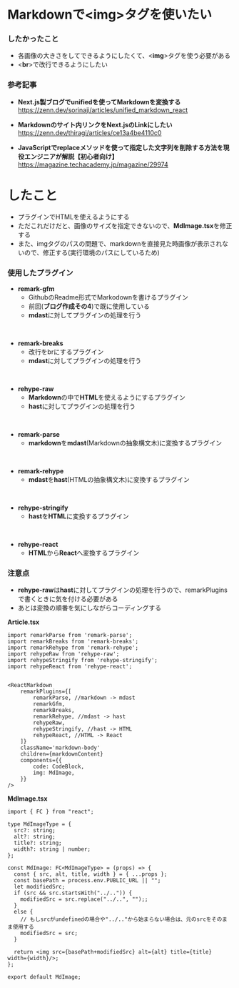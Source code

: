 # Markdownで<**img**>タグを使いたい
### したかったこと
- 各画像の大きさをしてできるようにしたくて、<**img**>タグを使う必要がある
- <**br**>で改行できるようにしたい

### 参考記事
- **Next.js製ブログでunifiedを使ってMarkdownを変換する**<br>
https://zenn.dev/sorinaji/articles/unified_markdown_react

- **Markdownのサイト内リンクをNext.jsのLinkにしたい**<br>
https://zenn.dev/thiragi/articles/ce13a4be4110c0

- **JavaScriptでreplaceメソッドを使って指定した文字列を削除する方法を現役エンジニアが解説【初心者向け】**<br>
https://magazine.techacademy.jp/magazine/29974

# したこと
- プラグインでHTMLを使えるようにする
- ただこれだけだと、画像のサイズを指定できないので、**MdImage.tsx**を修正する
- また、imgタグのパスの問題で、markdownを直接見た時画像が表示されないので、修正する(実行環境のパスにしているため)

### 使用したプラグイン
- **remark-gfm**
    - GithubのReadme形式でMarkodownを書けるプラグイン 
    - 前回(**ブログ作成その4**)で既に使用している 
    - **mdast**に対してプラグインの処理を行う
<br>

- **remark-breaks**
    - 改行をbrにするプラグイン
    - **mdast**に対してプラグインの処理を行う
<br>

- **rehype-raw**
    - **Markdown**の中で**HTML**を使えるようにするプラグイン
    - **hast**に対してプラグインの処理を行う
<br>

- **remark-parse**
    - **markdown**を**mdast**(Markdownの抽象構文木)に変換するプラグイン
<br>

- **remark-rehype**
    - **mdast**を**hast**(HTMLの抽象構文木)に変換するプラグイン
<br>

- **rehype-stringify**
    - **hast**を**HTML**に変換するプラグイン
<br>

- **rehype-react**
    - **HTML**から**React**へ変換するプラグイン

### 注意点
- **rehype-raw**は**hast**に対してプラグインの処理を行うので、remarkPluginsで書くときに気を付ける必要がある
- あとは変換の順番を気にしながらコーディングする

**Article.tsx**
```tsx
import remarkParse from 'remark-parse';
import remarkBreaks from 'remark-breaks';
import remarkRehype from 'remark-rehype';
import rehypeRaw from 'rehype-raw'; 
import rehypeStringify from 'rehype-stringify';
import rehypeReact from 'rehype-react';


<ReactMarkdown
    remarkPlugins={[
        remarkParse, //markdown -> mdast
        remarkGfm,
        remarkBreaks,
        remarkRehype, //mdast -> hast
        rehypeRaw,
        rehypeStringify, //hast -> HTML
        rehypeReact, //HTML -> React
    ]} 
    className='markdown-body'
    children={markdownContent}
    components={{
        code: CodeBlock,  
        img: MdImage,
    }}
/>
```

**MdImage.tsx**
```tsx
import { FC } from "react";

type MdImageType = {
  src?: string;
  alt?: string;
  title?: string;
  width?: string | number;
};

const MdImage: FC<MdImageType> = (props) => {
  const { src, alt, title, width } = { ...props };
  const basePath = process.env.PUBLIC_URL || "";
  let modifiedSrc;
  if (src && src.startsWith("../..")) {
    modifiedSrc = src.replace("../..", "");;  
  } 
  else {
    // もしsrcがundefinedの場合や"../.."から始まらない場合は、元のsrcをそのまま使用する
    modifiedSrc = src;
  }

  return <img src={basePath+modifiedSrc} alt={alt} title={title} width={width}/>;
};

export default MdImage;
```